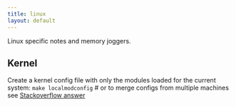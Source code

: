 ```yaml
---
title: linux
layout: default
---
```


Linux specific notes and memory joggers.

Kernel
------

Create a kernel config file with only the modules loaded for the current system:
`make localmodconfig` # or to merge configs from multiple machines see [Stackoverflow answer](http://stackoverflow.com/questions/11470447/trying-to-find-all-the-kernel-modules-needed-for-my-machine-using-shell-script)
